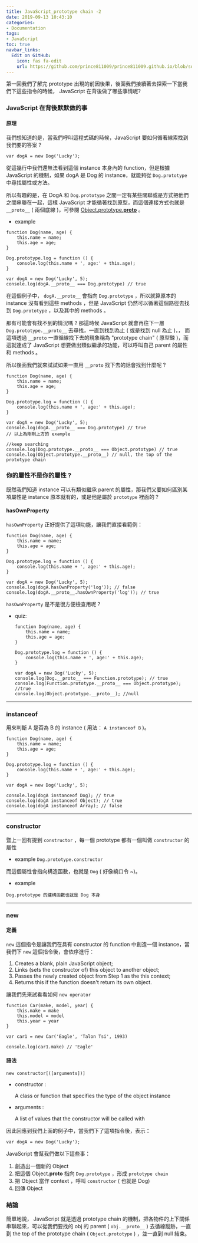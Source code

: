 ```yaml
---
title: JavaScript_prototype chain -2
date: 2019-09-13 10:43:10
categories:
- Documentation
tags:
- JavaScript
toc: true
navbar_links:
  Edit on GitHub:
    icon: fas fa-edit
    url: https://github.com/prince811009/prince811009.github.io/blob/source/blog/source/_posts/prototype_2.md
---
```


第一回我們了解完 prototype 出現的前因後果，後面我們接續著去探索一下當我們下這些指令的時候， JavaScript 在背後做了哪些事情呢?

### JavaScript 在背後默默做的事
#### 原理
我們想知道的是，當我們呼叫這程式碼的時候，JavaScript 要如何循著線索找到我們要的答案 ?
```
var dogA = new Dog('Lucky');
```

<!-- more -->

從這幾行中我們還無法看到這個 instance 本身內的 function，但是根據 JavaScript 的機制，如果 dogA 是 Dog 的 instance，就能夠從 ```Dog.prototype``` 中尋找屬性或方法。

所以有趣的是，在 DogA 和 ```Dog.prototype``` 之間一定有某些關聯或是方式把他們之間串聯在一起，這樣 JavaScript 才能循著找到原型，而這個連接方式也就是 ```__proto__``` ( 兩個底線 )，可參閱 [Object.prototype.__proto__](https://developer.mozilla.org/en-US/docs/Web/JavaScript/Reference/Global_Objects/Object/proto) 。

 - example
```
function Dog(name, age) {
    this.name = name;
    this.age = age;
}

Dog.prototype.log = function () {
    console.log(this.name + ', age:' + this.age);
}

var dogA = new Dog('Lucky', 5);
console.log(dogA.__proto__ === Dog.prototype) // true
```

在這個例子中， ```dogA.__proto__``` 會指向 ```Dog.prototype``` ，所以就算原本的 instance 沒有看到這些 methods ，但是 JavaScript 仍然可以循著這個路徑去找到  ```Dog.prototype``` ，以及其中的 methods 。

那有可能會有找不到的情況嗎 ? 那這時候 JavaScript 就會再往下一層  ```Dog.prototype.__proto__``` 去尋找，一直到找到為止 ( 或是找到 null 為止 )，， 而這項透過 ```__proto``` 一直循線找下去的現象稱為 "prototype chain" ( 原型鍊 )，而這就達成了 JavaScript 想要做出類似繼承的功能，可以呼叫自己 parent 的屬性和 methods 。

所以後面我們就來試試如果一直用 ```__proto``` 找下去的話會找到什麼呢 ?
```
function Dog(name, age) {
    this.name = name;
    this.age = age;
}

Dog.prototype.log = function () {
    console.log(this.name + ', age:' + this.age);
}

var dogA = new Dog('Lucky', 5);
console.log(dogA.__proto__ === Dog.prototype) // true
// 以上為剛剛上方的 example 

//keep searching
console.log(Dog.prototype.__proto__ === Object.prototype) // true
console.log(Object.prototype.__proto__) // null, the top of the prototype chain
```

### 你的屬性不是你的屬性 ? 
既然我們知道 instance 可以有類似繼承 parent 的屬性，那我們又要如何區別某項屬性是 instance 原本就有的，或是他是屬於  ```prototype``` 裡面的 ?

#### hasOwnProperty
```hasOwnProperty``` 正好提供了這項功能，讓我們直接看範例：

```
function Dog(name, age) {
    this.name = name;
    this.age = age;
}

Dog.prototype.log = function () {
    console.log(this.name + ', age:' + this.age);
}

var dogA = new Dog('Lucky', 5);
console.log(dogA.hasOwnProperty('log')); // false
console.log(dogA.__proto__.hasOwnProperty('log')); // true
```


```hasOwnProperty``` 是不是很方便檢查用呢 ? 

 - quiz:
    ```
    function Dog(name, age) {
        this.name = name;
        this.age = age;
    }

    Dog.prototype.log = function () {
        console.log(this.name + ', age:' + this.age);
    }

    var dogA = new Dog('Lucky', 5);
    console.log(Dog.__proto__ === Function.prototype); // true
    console.log(Function.prototype.__proto__ === Object.prototype); //true
    console.log(Object.prototype.__proto__); //null
    ```
---
### instanceof
用來判斷 A 是否為 B 的 instance ( 用法： ``` A instanceof B ``` )。
```
function Dog(name, age) {
    this.name = name;
    this.age = age;
}

Dog.prototype.log = function () {
    console.log(this.name + ', age:' + this.age);
}

var dogA = new Dog('Lucky', 5);

console.log(dogA instanceof Dog); // true
console.log(dogA instanceof Object); // true
console.log(dogA instanceof Array); // false
```
---
### constructor
暨上一回有提到 ```constructor``` ，每一個 prototype 都有一個叫做  ```constructor``` 的屬性
 - example
 ```Dog.prototype.constructor```
 
而這個屬性會指向構造函數，也就是 ```Dog``` ( 好像繞口令 ~)。
 - example
 ```
 Dog.prototype 的建構函數也就是 Dog 本身
 ```
---
### new 
#### 定義
```new``` 這個指令是讓我們在具有 constructor 的 function 中創造一個 instance，當我們下 ```new``` 這個指令後，會依序進行：
 1. Creates a blank, plain JavaScript object;
 2. Links (sets the constructor of) this object to another object;
 3. Passes the newly created object from Step 1 as the this context;
 4. Returns this if the function doesn't return its own object.

 讓我們先來試看看如何 ```new operator```
```
function Car(make, model, year) {
    this.make = make
    this.model = model
    this.year = year
}

var car1 = new Car('Eagle', 'Talon Tsi', 1993)

console.log(car1.make) // 'Eagle'
```
#### 語法
```
new constructor[([arguments])]
```
 - constructor : 

    A class or function that specifies the type of the object instance
 
 - arguments : 

    A list of values that the constructor will be called with


因此回應到我們上面的例子中，當我們下了這項指令後，表示：
```
var dogA = new Dog('Lucky');
```
JavaScript 會幫我們做以下這些事：
1. 創造出一個新的 Object 
2. 把這個 Object.__proto__ 指向 ```Dog.prototype``` ，形成 ```prototype chain```
3. 把 Object 當作 context ，呼叫 ```constructor``` ( 也就是 Dog)
4. 回傳 Object

### 結論
簡單地說， JavaScript 就是透過 prototype chain 的機制，把各物件的上下關係串聯起來，可以從我們要找的 obj 的 parent ( ```obj.__proto__``` ) 去循線蹤跡，一直到 the top of the prototype chain ( ```Object.prototype``` ) ，並一直到 null 結束。


